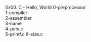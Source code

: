 0x00. C - Hello, World 
0-preprocessor   
1-compiler  
2-assembler  
3-name  
4-puts.c  
5-printf.c 
6-size.c
